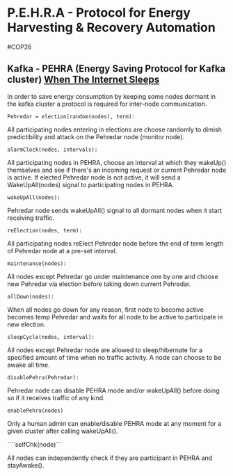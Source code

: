 
# P.E.H.R.A - Protocol for Energy Harvesting & Recovery Automation   

#COP26


## Kafka - PEHRA (Energy Saving Protocol for Kafka cluster) [When The Internet Sleeps](https://www.youtube.com/watch?v=HHAumsoMG3E)

In order to save energy consumption by keeping some nodes dormant in the kafka cluster a protocol is required for inter-node communication.


```Pehredar = election(random(nodes), term):```

All participating nodes entering in elections are choose randomly to dimish predictibility and attack on the Pehredar node (monitor node).


```alarmClock(nodes, intervals):```

All participating nodes in PEHRA, choose an interval at which they wakeUp() themselves  and see if there's an incoming request or current Pehredar node is active. If elected Pehredar node is not active, it will send a WakeUpAll(nodes) signal to participating nodes in PEHRA.

```wakeUpAll(nodes):```

Pehredar node sends wakeUpAll() signal to all dormant nodes when it start receiving traffic.


```reElection(nodes, term):```

All participating nodes reElect Pehredar node before the end of term length of Pehredar node at a pre-set interval.


```maintenance(nodes):```

All nodes except Pehredar go under maintenance one by one and choose new Pehredar via election before taking down current Pehredar.


```allDown(nodes):```

When all nodes go down for any reason, first node to become active becomes temp Pehredar and waits for all node to be active to participate in new election.

```sleepCycle(nodes, interval):```

All nodes except Pehredar node are allowed to sleep/hibernate for a specified amount of time when no traffic activity. A node can choose to be awake all time.


```disablePehra(Pehredar):```

Pehredar node can disable PEHRA mode and/or wakeUpAll() before doing so if it receives traffic of any kind.


```enablePehra(nodes)```

Only a human admin can enable/disable PEHRA mode at any moment for a given cluster after calling wakeUpAll().

````selfChk(node)```

All nodes can independently check if they are participant in PEHRA and stayAwake().







